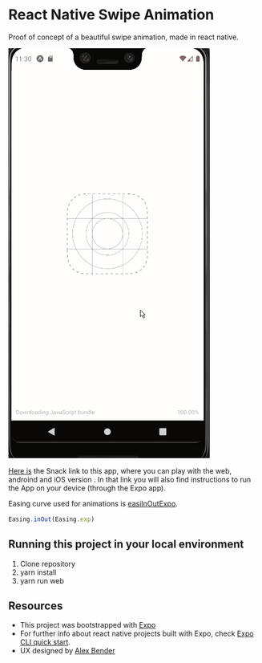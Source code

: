 # React Native Swipe Animation

Proof of concept of a beautiful swipe animation, made in react native. 

![Gif demo](./docs/react-native-swipe-animation.gif)

[Here is](https://snack.expo.io/@nerychucuy/github.com-nerychucuy-react-native-swipe-animation) the Snack link to this app, where you can play with the web, androind and iOS version . In that link you will also find instructions to run the App on your device (through the Expo app).

Easing curve used for animations is [easiInOutExpo](https://easings.net/#easeInOutExpo).
```javascript
Easing.inOut(Easing.exp)
```

## Running this project in your local environment

1. Clone repository
1. yarn install
1. yarn run web

## Resources
* This project was bootstrapped with [Expo](https://expo.io)
* For further info about react native projects built with Expo, check [Expo CLI quick start](https://reactnative.dev/docs/environment-setup).
* UX designed by [Alex Bender](https://dribbble.com/shots/6487913-Rosan-App-Swipe-Animation)
